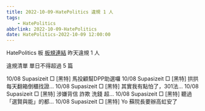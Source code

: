 ```yaml
---
title: 2022-10-09-HatePolitics 違規 1 人
tags:
    - HatePolitics
abbrlink: 2022-10-09-HatePolitics
date: HatePolitics-2022-10-09 12:00:00
---
```

HatePolitics 板 [板規連結](https://www.ptt.cc/bbs/HatePolitics/M.1617115262.A.D60.html)
昨天違規 1 人
<!-- more -->

違規清單
單日不得超過 5 篇

10/08 Supasizeit □ [黑特] 馬投顧幫DPP助選囉
10/08 Supasizeit □ [黑特] 拱拱每天翻箱倒櫃找證…
10/08 Supasizeit □ [黑特] 其實我有點怕了，301法…
10/08 Supasizeit □ [黑特] 涉嫌背信 詐欺 洗錢 超…
10/08 Supasizeit □ [黑特] 聽過「選賢與能」的都…
10/08 Supasizeit □ [黑特] Yo 蘇院長要辦高虹安了